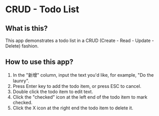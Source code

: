 # CRUD - Todo List

## What is this?
This app demonstrates a todo list in a CRUD (Create - Read - Update - Delete) fashion.

## How to use this app?
1. In the "新增" column, input the text you'd like, for example, "Do the launry".
2. Press Enter key to add the todo item, or press ESC to cancel.
3. Double click the todo item to edit text.
4. Click the "checked" icon at the left end of the todo item to mark checked.
5. Click the X icon at the right end the todo item to delete it.
